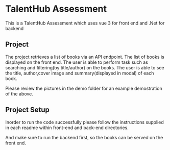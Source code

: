 # TalentHub Assessment

This is a TalentHub Assessment which uses vue 3 for front end and .Net for backend

## Project

The project retrieves a list of books via an API endpoint.
The list of books is displayed on the front end. 
The user is able to perform task such as searching and filtering(by title/author) on the books.
The user is able to see the title, author,cover image and summary(displayed in modal) of each book.

Please review the pictures in the demo folder for an example demostration of the above.

## Project Setup

Inorder to run the code successfully please follow the instructions supplied in each readme within front-end and back-end directories.

And make sure to run the backend first, so the books can be served on the front end.
